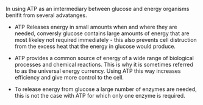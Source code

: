 In using ATP as an imtermediary between glucose and energy organisms benifit from several
advatanges.

- ATP Releases energy in small amounts when and where they are needed, conversly glucose contains
large amounts of energy that are most likeley not required immediately - this also prevents cell
distruction from the excess heat that the energy in glucose would produce.

- ATP provides a common source of energy of a wide range of biological processes and chemical
reactions. This is why it is sometimes referred to as the universal energy currency. Using ATP this
way increases efficiency and give more control to the cell.

- To release energy from glucose a large number of enzymes are needed, this is not the case with ATP
for which only one enzyme is required.
